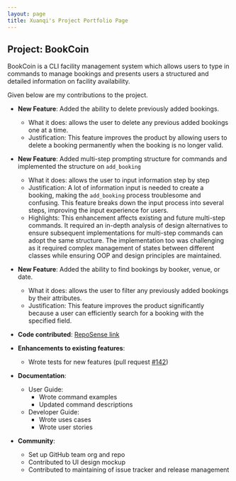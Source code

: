 ```yaml
---
layout: page
title: Xuanqi's Project Portfolio Page
---
```


## Project: BookCoin

BookCoin is a CLI facility management system which allows users to type in commands to manage bookings and presents users a structured and detailed information on facility availability.

Given below are my contributions to the project.

* **New Feature**: Added the ability to delete previously added bookings.
    * What it does: allows the user to delete any previous added bookings one at a time.
    * Justification: This feature improves the product by allowing users to delete a booking permanently when the booking is no longer valid.

* **New Feature**: Added multi-step prompting structure for commands and implemented the structure on `add_booking`
    * What it does: allows the user to input information step by step
    * Justification: A lot of information input is needed to create a booking, making the `add_booking` process troublesome and confusing.
      This feature breaks down the input process into several steps, improving the input experience for users.
    * Highlights: This enhancement affects existing and future multi-step commands. It required an in-depth analysis of design alternatives to ensure subsequent implementations for multi-step commands
        can adopt the same structure. The implementation too was challenging as it required complex management of states between different classes while ensuring OOP and design principles are maintained.

* **New Feature**: Added the ability to find bookings by booker, venue, or date.
    * What it does: allows the user to filter any previously added bookings by their attributes.
    * Justification: This feature improves the product significantly because a user can efficiently search for a booking with the specified field.

* **Code contributed**: [RepoSense link](https://nus-cs2103-ay2021s2.github.io/tp-dashboard/?search=&sort=groupTitle&sortWithin=title&timeframe=commit&mergegroup=&groupSelect=groupByRepos&breakdown=true&checkedFileTypes=docs~functional-code~test-code~other&since=&tabOpen=true&tabType=authorship&tabAuthor=xuanqi966&tabRepo=AY2021S2-CS2103-W17-3%2Ftp%5Bmaster%5D&authorshipIsMergeGroup=false&authorshipFileTypes=docs~functional-code~test-code&authorshipIsBinaryFileTypeChecked=false)


* **Enhancements to existing features**:
    * Wrote tests for new features (pull request [#142](https://github.com/AY2021S2-CS2103-W17-3/tp/pull/142))


* **Documentation**:
    * User Guide:
        * Wrote command examples
        * Updated command descriptions
    * Developer Guide:
        * Wrote uses cases
        * Wrote user stories

* **Community**:
    * Set up GitHub team org and repo
    * Contributed to UI design mockup
    * Contributed to maintaining of issue tracker and release management
    